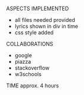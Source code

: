 ASPECTS IMPLEMENTED
- all files needed provided
- lyrics shown in div in time 
- css style added 

COLLABORATIONS
- google
- piazza
- stackoverflow
- w3schools

TIME
approx. 4 hours
